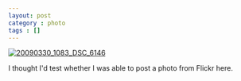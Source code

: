 ```yaml
---
layout: post
category : photo
tags : []
---
```

<p><a href="http://www.flickr.com/photos/preavy/3404392759/" title="20090330_1083_DSC_6146 by Peter Reavy, on Flickr"><img src="http://farm4.staticflickr.com/3607/3404392759_fd6bc73005.jpg" alt="20090330_1083_DSC_6146"></a></p>

I thought I'd test whether I was able to post a photo from Flickr here.
